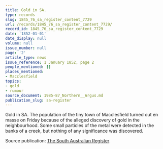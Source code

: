 ```yaml
---
title: Gold in SA.
type: records
slug: 1845_76_sa_register_content_7729
url: /records/1845_76_sa_register_content_7729/
record_id: 1845_76_sa_register_content_7729
date: '1852-01-01'
date_display: null
volume: null
issue_number: null
page: '2'
article_type: news
issue_reference: 1 January 1852, page 2
people_mentioned: []
places_mentioned:
- Macclesfield
topics:
- gold
- rumour
source_document: 1985-87_Northern__Argus.md
publication_slug: sa-register
---
```


Gold in SA.  The population of the tiny town of Macclesfield turned out en masse on Friday because of the alleged discovery of gold in the neighbourhood.  Some small particles of the metal were detected in the banks of a creek, but nothing of any significance was discovered.



Source publication: [The South Australian Register](/publications/sa-register/)
